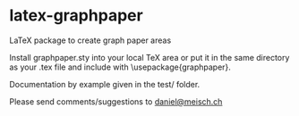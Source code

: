 latex-graphpaper
================

LaTeX package to create graph paper areas

Install graphpaper.sty into your local TeX area or put it in the same directory as your .tex file and include with \usepackage{graphpaper}.

Documentation by example given in the test/ folder.

Please send comments/suggestions to daniel@meisch.ch


